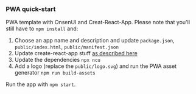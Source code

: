 ### PWA quick-start

PWA template with OnsenUI and Creat-React-App.
Please note that you'll still have to `npm install` and:

1. Choose an app name and description and update `package.json`, `public/index.html`, `public/manifest.json`
2. Update create-react-app stuff [as described here](https://create-react-app.dev/docs/updating-to-new-releases/)
3. Update the dependencies `npx ncu`
4. Add a logo (replace the `public/logo.svg`) and run the PWA asset generator `npm run build-assets`

Run the app with `npm start`.

